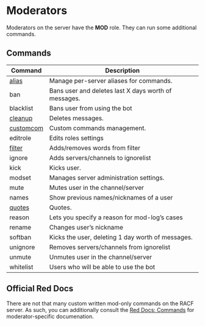 # Moderators

Moderators on the server have the **MOD** role. They can run some additional commands.

## Commands

Command | Description
--- | ---
[alias](mod/alias.md) | Manage per-server aliases for commands.
ban | Bans user and deletes last X days worth of messages.
blacklist | Bans user from using the bot
[cleanup](mod/cleanup.md) | Deletes messages.
[customcom](mod/custom-com.md) | Custom commands management.
editrole | Edits roles settings
[filter](mod/filter.md) | Adds/removes words from filter
ignore | Adds servers/channels to ignorelist
kick | Kicks user.
modset | Manages server administration settings.
mute | Mutes user in the channel/server
names | Show previous names/nicknames of a user
[quotes](mod/quotes.md) | Quotes.
reason | Lets you specify a reason for mod-log’s cases
rename | Changes user’s nickname
softban | Kicks the user, deleting 1 day worth of messages.
unignore | Removes servers/channels from ignorelist
unmute | Unmutes user in the channel/server
whitelist | Users who will be able to use the bot

## Official Red Docs

There are not that many custom written mod-only commands on the RACF server. As such, you can additionally consult the [Red Docs: Commands](https://twentysix26.github.io/Red-Docs/red_commands/) for moderator-specific documenation.
